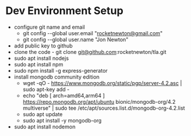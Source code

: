 # Dev Environment Setup
* configure git name and email
  * git config --global user.email "rocketnewton@gmail.com"
  * git config --global user.name "Jon Newton"
* add public key to github 
* clone the code - git clone git@github.com:rocketnewton/tla.git
* sudo apt install nodejs
* sudo apt install npm 
* sudo npm install -g express-generator
* install mongodb community edition
  * wget -qO - https://www.mongodb.org/static/pgp/server-4.2.asc | sudo apt-key add -
  * echo "deb [ arch=amd64,arm64 ] https://repo.mongodb.org/apt/ubuntu bionic/mongodb-org/4.2 multiverse" | sudo tee /etc/apt/sources.list.d/mongodb-org-4.2.list
  * sudo apt update
  * sudo apt install -y mongodb-org
* sudo apt install nodemon
